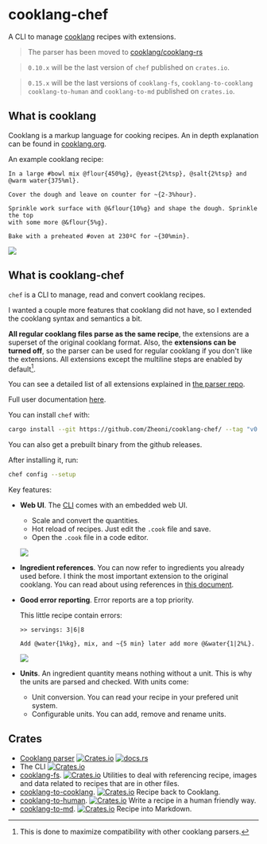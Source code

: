 # cooklang-chef

A CLI to manage [cooklang](https://cooklang.org/) recipes with extensions.

> The parser has been moved to [cooklang/cooklang-rs](https://github.com/cooklang/cooklang-rs)

> `0.10.x` will be the last version of `chef` published on `crates.io`.

> `0.15.x` will be the last versions of `cooklang-fs`, `cooklang-to-cooklang`
> `cooklang-to-human` and `cooklang-to-md` published on `crates.io`.

## What is cooklang
Cooklang is a markup language for cooking recipes. An in depth explanation can
be found in [cooklang.org](https://cooklang.org/).

An example cooklang recipe:
```cooklang
In a large #bowl mix @flour{450%g}, @yeast{2%tsp}, @salt{2%tsp} and
@warm water{375%ml}.

Cover the dough and leave on counter for ~{2-3%hour}.

Sprinkle work surface with @&flour{10%g} and shape the dough. Sprinkle the top
with some more @&flour{5%g}.

Bake with a preheated #oven at 230ºC for ~{30%min}.
```
![](./images/bread3.png)

## What is cooklang-chef
`chef` is a CLI to manage, read and convert cooklang recipes.

I wanted a couple more features that cooklang did not have, so I extended the
cooklang syntax and semantics a bit.

**All regular cooklang files parse as the same recipe**, the extensions
are a superset of the original cooklang format. Also, the
**extensions can be turned off**, so the parser can be used for regular cooklang
if you don't like the extensions. All extensions except the multiline steps
are enabled by default[^1].

[^1]: This is done to maximize compatibility with other cooklang parsers.

You can see a detailed list of all extensions explained in [the parser repo](https://github.com/cooklang/cooklang-rs/blob/main/extensions.md).

Full user documentation [here](./docs/README.md).

You can install `chef` with:
```sh
cargo install --git https://github.com/Zheoni/cooklang-chef/ --tag "v0.10.0" --locked
```

You can also get a prebuilt binary from the github releases.

After installing it, run:
```sh
chef config --setup
```

Key features:

- **Web UI**. The [CLI](./docs/cli.md) comes with an embedded web UI.
  - Scale and convert the quantities.
  - Hot reload of recipes. Just edit the `.cook` file and save.
  - Open the `.cook` file in a code editor.
  
  ![](./images/webui.png)

- **Ingredient references**. You can now refer to ingredients you already used
  before. I think the most important extension to the original cooklang. You can
  read about using references in [this document](./docs/using_references.md).

- **Good error reporting**. Error reports are a top priority.

  This little recipe contain errors:
  ```cooklang
  >> servings: 3|6|8

  Add @water{1%kg}, mix, and ~{5 min} later add more @&water{1|2%L}.
  ```
  ![](./images/error_report.png)

- **Units**. An ingredient quantity means nothing without a unit. This is why
  the units are parsed and checked. With units come:
  - Unit conversion. You can read your recipe in your prefered unit system.
  - Configurable units. You can add, remove and rename units.

## Crates

- [Cooklang parser](https://github.com/cooklang/cooklang-rs) [![Crates.io](https://img.shields.io/crates/v/cooklang)](https://crates.io/crates/cooklang) [![docs.rs](https://img.shields.io/docsrs/cooklang)](https://docs.rs/cooklang/)
- The CLI [![Crates.io](https://img.shields.io/crates/v/cooklang-chef)](https://crates.io/crates/cooklang-chef)
- [cooklang-fs](./cooklang-fs). [![Crates.io](https://img.shields.io/crates/v/cooklang-fs)](https://crates.io/crates/cooklang-fs)
  Utilities to deal with referencing recipe, images and data related to recipes that are in other files.
- [cooklang-to-cooklang](./cooklang-to-cooklang). [![Crates.io](https://img.shields.io/crates/v/cooklang-to-cooklang)](https://crates.io/crates/cooklang-to-cooklang) Recipe back to Cooklang.
- [cooklang-to-human](./cooklang-to-human). [![Crates.io](https://img.shields.io/crates/v/cooklang-to-human)](https://crates.io/crates/cooklang-to-human) Write a recipe in a human friendly way.
- [cooklang-to-md](./cooklang-to-md). [![Crates.io](https://img.shields.io/crates/v/cooklang-to-md)](https://crates.io/crates/cooklang-to-md) Recipe into Markdown.
